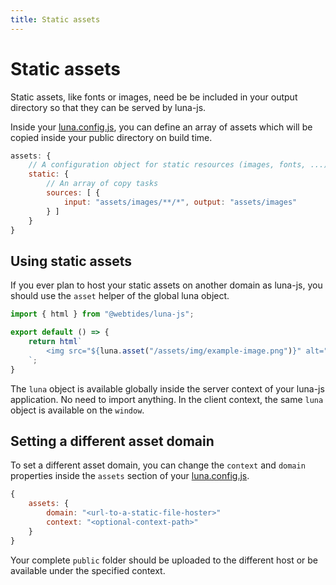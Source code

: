 ```yaml
---
title: Static assets
---
```


# Static assets

Static assets, like fonts or images, need be be included in your output directory
so that they can be served by luna-js.

Inside your [luna.config.js](/configuration#assets), you can define an array
of assets which will be copied inside your public directory on build time.

```js
assets: {
    // A configuration object for static resources (images, fonts, ...)
    static: {
        // An array of copy tasks
        sources: [ {
            input: "assets/images/**/*", output: "assets/images"
        } ]
    }
}
```

## Using static assets

If you ever plan to host your static assets on another domain as luna-js, you should use the `asset` helper
of the global luna object.

```js
import { html } from "@webtides/luna-js";

export default () => {
    return html`
        <img src="${luna.asset("/assets/img/example-image.png")}" alt="An example image" />
    `;
}
```

The `luna` object is available globally inside the server context of your luna-js application. No need to import anything. In the
client context, the same `luna` object is available on the `window`.

## Setting a different asset domain

To set a different asset domain, you can change the `context` and `domain` properties inside the `assets` section of your [luna.config.js](/configuration#assets).

```js
{
    assets: {
        domain: "<url-to-a-static-file-hoster>"
        context: "<optional-context-path>"
    }
}
```
Your complete `public` folder should be uploaded to the different host or be available under the specified context.
